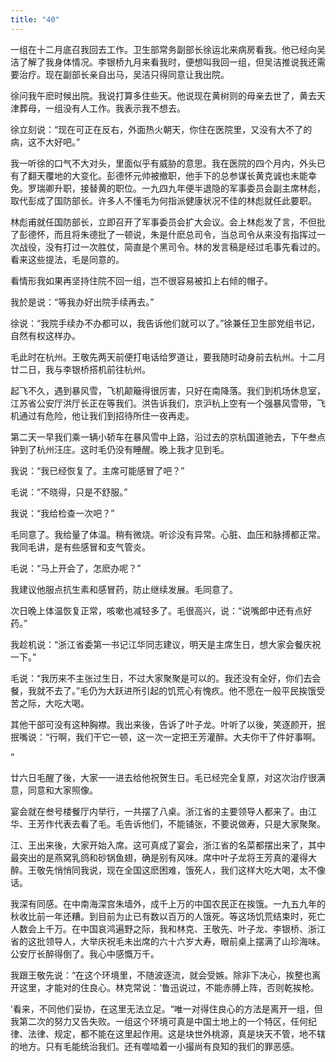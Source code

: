 ```yaml
---
title: "40"
---
```


一组在十二月底召我回去工作。卫生部常务副部长徐运北来病房看我。他已经向吴洁了解了我身体情况。李银桥九月来看我时，便想叫我回一组，但吴洁推说我还需要治疗。现在副部长亲自出马，吴洁只得同意让我出院。

徐问我午麽时候出院。我说打算多住些天。他说现在黄树则的母亲去世了，黄去天津葬母，一组没有人工作。我表示我不想去。

徐立刻说：“现在可正在反右，外面热火朝天，你住在医院里，又没有大不了的病，这不大好吧。”

我一听徐的口气不大对头，里面似乎有威胁的意思。我在医院的四个月内，外头已有了翻天覆地的大变化。彭德怀元帅被撤职，他手下的总参谋长黄克诚也未能幸免。罗瑞卿升职，接替黄的职位。一九四九年便半退隐的军事委员会副主席林彪，取代彭成了国防部长。许多人不懂毛为何指派健康状况不佳的林彪就任此要职。

林彪甫就任国防部长，立即召开了军事委员会扩大会议。会上林彪发了言，不但批了彭德怀，而且将朱德批了一顿说，朱是什麽总司令，当总司令从来没有指挥过一次战役，没有打过一次胜仗，简直是个黑司令。林的发言稿是经过毛事先看过的。看来这些提法，毛是同意的。

看情形我如果再坚持住院不回一组，岂不很容易被扣上右倾的帽子。

我於是说：“等我办好出院手续再去。”

徐说：“我院手续办不办都可以，我告诉他们就可以了。”徐兼任卫生部党组书记，自然有权这样办。

毛此时在杭州。王敬先两天前便打电话给罗道让，要我随时动身前去杭州。十二月廿二日，我与李银桥搭机前往杭州。

起飞不久，遇到暴风雪，飞机颠簸得很厉害，只好在南降落。我们到机场休息室，江苏省公安厅洪厅长正在等我们。洪告诉我们，京沪杭上空有一个强暴风雪带，飞机通过有危险，他让我们到招待所住一夜再走。

第二天一早我们乘一辆小轿车在暴风雪中上路，沿过去的京杭国道驰去，下午叁点钟到了杭州汪庄。这时毛仍没有睡醒。晚上我才见到毛。

我说：“我已经恢复了。主席可能感冒了吧？”

毛说：“不晓得，只是不舒服。”

我说：“我给检查一次吧？”

毛同意了。我给量了体温。稍有微烧。听诊没有异常。心脏、血压和脉搏都正常。我同毛讲，是有些感冒和支气管炎。

毛说：“马上开会了，怎麽办呢？”

我建议他服点抗生素和感冒药，防止继续发展。毛同意了。

次日晚上体温恢复正常，咳嗽也减轻多了。毛很高兴，说：“说嘴郎中还有点好药。”

我趁机说：“浙江省委第一书记江华同志建议，明天是主席生日，想大家会餐庆祝一下。”

毛说：“我历来不主张过生日，不过大家聚聚是可以的。我还没有全好，你们去会餐，我就不去了。”毛仍为大跃进所引起的饥荒心有愧疚。他不愿在一般平民挨饿受苦之际，大吃大喝。

其他干部可没有这种胸襟。我出来後，告诉了叶子龙。叶听了以後，笑逐颜开，抿抿嘴说：“行啊，我们干它一顿，这一次一定把王芳灌醉。大夫你干了件好事啊。

”

廿六日毛醒了後，大家一一进去给他祝贺生日。毛已经完全复原，对这次治疗很满意，同意和大家照像。

宴会就在叁号楼餐厅内举行，一共摆了八桌。浙江省的主要领导人都来了。由江华、王芳作代表去看了毛。毛告诉他们，不能铺张，不要说做寿，只是大家聚聚。

江、王出来後，大家开始入席。这可真成了宴会，浙江省的名菜都摆出来了，其中最突出的是燕窝乳鸽和砂锅鱼翅，确是别有风味。席中叶子龙将王芳真的灌得大醉。王敬先悄悄同我说，现在全国这麽困难，饿死人，我们这样大吃大喝，太不像话。

我深有同感。在中南海深宫朱墙外，成千上万的中国农民正在挨饿。一九五九年的秋收比前一年还糟。到目前为止已有数以百万的人饿死。等这场饥荒结束时，死亡人数会上千万。在中国哀鸿遍野之际，我和林克、王敬先、叶子龙、李银桥、浙江省的这批领导人，大举庆祝毛未出席的六十六岁大寿，眼前桌上摆满了山珍海味。公安厅长醉得倒了。我心中感慨万千。

我跟王敬先说：“在这个环境里，不随波逐流，就会受嫉。除非下决心，挨整也离开这里，才能对的住良心。林克常说：‘鲁迅说过，不能赤膊上阵，否则乾挨枪。

’看来，不同他们妥协，在这里无法立足。“唯一对得住良心的方法是离开一组，但我第二次的努力又告失败。一组这个环境可真是中国土地上的一个特区，任何纪律、法律、规定，都不能在这里起作用。这是块世外桃源，真是块天不管，地不辖的地方。只有毛能统治我们。还有噬啮着一小撮尚有良知的我们的罪恶感。
